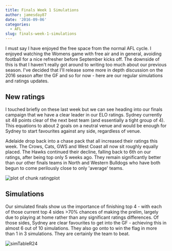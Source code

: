 ```yaml
---
title: Finals Week 1 Simulations
author: jamesday87
date: '2016-09-06'
categories:
  - AFL
slug: finals-week-1-simulations
---
```


I must say I have enjoyed the free space from the normal AFL cycle. I enjoyed watching the Womens game with free air and in general, avoiding football for a nice refresher before September kicks off. The downside of this is that I haven't really got around to writing too much about our previous season. I've decided that I'll release some more in depth discussion on the 2016 season after the GF and so for now - here are our regular simulations and ratings updates.

<!-- more -->

## New ratings

I touched briefly on these last week but we can see heading into our finals campaign that we have a clear leader in our ELO ratings. Sydney currently sit 48 points clear of the next best team (and essentially a tight group of 4). This equations to about 2 goals on a neutral venue and would be enough for Sydney to start favourites against any side, regardless of venue.

Adelaide drop back into a chase pack that all increased their ratings this week. The Crows, Cats, GWS and West Coast all now sit roughly equally placed. The Hawks continued their decline, falling back to 6th on our ratings, after being top only 5 weeks ago. They remain significantly better than our other finals teams in North and Western Bulldogs who have both begun to come perilously close to only 'average' teams.

![plot of chunk ratingplot](http://plussixoneblog.com/img/2016/09/ratingplot-1.png)

## Simulations

Our simulated finals show us the importance of finishing top 4 - with each of those current top 4 sides >70% chances of making the prelim, largely due to playing at home rather than any significant ratings differences. Of those sides, Sydney are clear favourites to get into the GF - achieving this in almost 6 out of 10 simulations. They also go onto to win the flag in more than 1 in 3 simulations. They are certainly the team to beat.

![simTableR24](http://plussixoneblog.com/img/2016/09/simTableR24.png)
